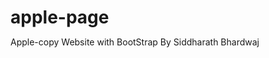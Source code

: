 # apple-page
Apple-copy Website with BootStrap By Siddharath Bhardwaj

<head>
       <title> Apple(India)</title>      
    <style>
        *{
           margin: 0;
           padding: 0;
        }
        ul{
           background: black !important ;
            justify-content:center !important;
           width: 100% !important;
         
          
        }
        ul li a{
         color: white !important;
         padding: 10px 40px  !important;
         
       }
       .col-lg{
           justify-content: center;
           margin:10px;
           padding:  30px 40px;
       }
       .logo:hover , a:hover{
           color: gray !important;
            opacity: 0.8;
       }
    </style>
</head>
<body>
    <div>
        <div>
            <nav class="navbar navbar-fixed-sm bg-light justify-content-center" style="padding: 0vw">
               
                <ul class="nav">  <a class="navbar-brand" href="#">
                    <img class="logo" src="/6th June/apple-logo.jpg" width="30" height="30" alt="">
                </a>
                    <li class="nav-item"><a class="nav-link" href="#">Mac</a></li>
                    <li class="nav-item"><a class="nav-link" href="#">iPad</a></li>
                    <li class="nav-item"><a class="nav-link" href="#">iPhone</a></li>
                    <li class="nav-item"><a class="nav-link" href="#">Watch</a></li>
                    <li class="nav-item"><a class="nav-link" href="#">TV</a></li>
                    <li class="nav-item"><a class="nav-link" href="#">Music</a></li>
                    <li class="nav-item"><a class="nav-link" href="#">Support</a></li>
                    <li class="nav-item"><a class="nav-link" href="#">Where to buy</a></li>
           </ul>
        </div>
        <div class="jumbotron text-center" style="margin-bottom:0">
            <h1 style="font-size: 50px">iPhone Xr</h1>
            <p style="font-size: 25px">All-screen Design. Longest battery life ever in an iPhone. <br>
                 Fastest Performance. Studio-quality photos</p>
            <a href="#">Learn more</a> <br> <br>
            <img  class="img-fluid" src="/6th June/iphone-xr.jpg" alt="iphone-xr" width="700px" height="500px">
        </div>
          <div class="jumbotron text-center" style="margin-bottom:0">
            <h1 style="font-size: 50px">iPhone Xs</h1>
            <p style="font-size: 25px">Letest Super Retina Display. Fastest Perfromance with <br> 
                A12 Biotic. Most secure facial authentification with Face ID. <br>
                 Breakthrough dual cameras with Depth Control</p>
             <a href="#">Learn more</a> <br> <br>
            <img  class="img-fluid" src="/6th June/iphone-xs-max-gold-select-2018.png" alt="iphone-xr" width="500px" height="200px">
        </div>
        <div class="row">
            <div class="col-lg">
                <h1>iPad Pro</h1>
                <p>All new. All screen. All powerful</p>
                <a href="#">learn more</a> <br> <br>
                <img src="/6th June/ipad-pro-lead-1024x576.jpg" alt="iPad pro" width="600px" height="350px">
            </div>
            <div class="col-lg">
                <h1>MacBook Air</h1>
                <p>Lightness strikes again.</p>
                <a href="#">learn more</a> <br> <br>
                <img src="/6th June/MacBook-Air-2019.png" alt="Macbook Air" width="500px" height="400px">
            </div>
        </div>

    </div>
</body>

